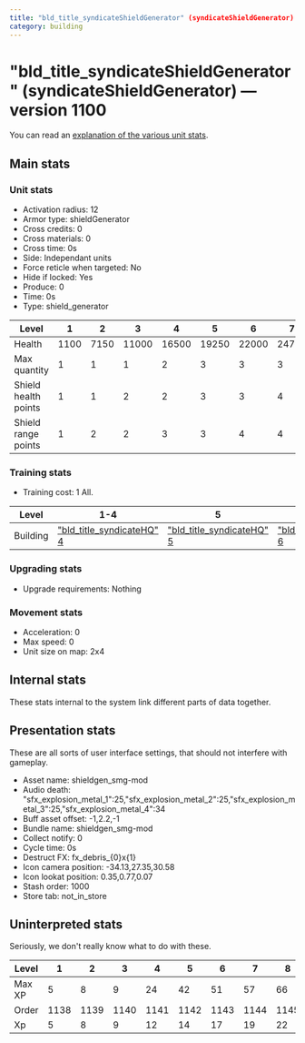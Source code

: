 ```yaml
---
title: "bld_title_syndicateShieldGenerator" (syndicateShieldGenerator)
category: building
---
```


# "bld_title_syndicateShieldGenerator" (syndicateShieldGenerator) — version 1100

You can read an [explanation  of the various unit stats](unitexplained.md).

## Main stats

### Unit stats

  * Activation radius: 12
  * Armor type: shieldGenerator
  * Cross credits: 0
  * Cross materials: 0
  * Cross time: 0s
  * Side: Independant units
  * Force reticle when targeted: No
  * Hide if locked: Yes
  * Produce: 0
  * Time: 0s
  * Type: shield_generator

|Level               |1   |2   |3    |4    |5    |6    |7    |8    |9    |10   |
|--------------------|----|----|-----|-----|-----|-----|-----|-----|-----|-----|
|Health              |1100|7150|11000|16500|19250|22000|24750|27500|30250|33000|
|Max quantity        |1   |1   |1    |2    |3    |3    |3    |3    |3    |3    |
|Shield health points|1   |1   |2    |2    |3    |3    |4    |4    |5    |5    |
|Shield range points |1   |2   |2    |3    |3    |4    |4    |5    |5    |5    |


### Training stats

  * Training cost: 1 All.

|Level   |1-4                                          |5                                            |6                                            |7                                            |8                                            |9                                            |10                                            |
|--------|---------------------------------------------|---------------------------------------------|---------------------------------------------|---------------------------------------------|---------------------------------------------|---------------------------------------------|----------------------------------------------|
|Building|["bld_title_syndicateHQ" 4](syndicateHQ.html)|["bld_title_syndicateHQ" 5](syndicateHQ.html)|["bld_title_syndicateHQ" 6](syndicateHQ.html)|["bld_title_syndicateHQ" 7](syndicateHQ.html)|["bld_title_syndicateHQ" 8](syndicateHQ.html)|["bld_title_syndicateHQ" 9](syndicateHQ.html)|["bld_title_syndicateHQ" 10](syndicateHQ.html)|


### Upgrading stats

  * Upgrade requirements: Nothing

### Movement stats

  * Acceleration: 0
  * Max speed: 0
  * Unit size on map: 2x4

## Internal stats

These stats internal to the system link different parts of data together.


## Presentation stats

These are all sorts of user interface settings, that should not interfere with gameplay.

  * Asset name: shieldgen_smg-mod
  * Audio death: "sfx_explosion_metal_1":25,"sfx_explosion_metal_2":25,"sfx_explosion_metal_3":25,"sfx_explosion_metal_4":34
  * Buff asset offset: -1,2.2,-1
  * Bundle name: shieldgen_smg-mod
  * Collect notify: 0
  * Cycle time: 0s
  * Destruct FX: fx_debris_{0}x{1}
  * Icon camera position: -34.13,27.35,30.58
  * Icon lookat position: 0.35,0.77,0.07
  * Stash order: 1000
  * Store tab: not_in_store

## Uninterpreted stats

Seriously, we don't really know what to do with these.

|Level |1   |2   |3   |4   |5   |6   |7   |8   |9   |10  |
|------|----|----|----|----|----|----|----|----|----|----|
|Max XP|5   |8   |9   |24  |42  |51  |57  |66  |72  |81  |
|Order |1138|1139|1140|1141|1142|1143|1144|1145|1146|1147|
|Xp    |5   |8   |9   |12  |14  |17  |19  |22  |24  |27  |


